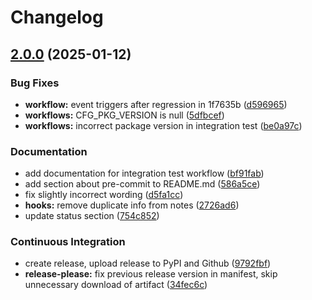 # Changelog

## [2.0.0](https://github.com/exioReed/certbot-regfish-hooks/compare/certbot-regfish-hooks-v2.0.0...certbot-regfish-hooks-v2.0.0) (2025-01-12)


### Bug Fixes

* **workflow:** event triggers after regression in 1f7635b ([d596965](https://github.com/exioReed/certbot-regfish-hooks/commit/d596965049709afd136880fc1258ffa1854792f6))
* **workflows:** CFG_PKG_VERSION is null ([5dfbcef](https://github.com/exioReed/certbot-regfish-hooks/commit/5dfbcefc35f8d362e96a769f0934d4c75e6b48b0))
* **workflows:** incorrect package version in integration test ([be0a97c](https://github.com/exioReed/certbot-regfish-hooks/commit/be0a97c6e666fd02e5e3167ef68861dba1be3263))


### Documentation

* add documentation for integration test workflow ([bf91fab](https://github.com/exioReed/certbot-regfish-hooks/commit/bf91fab5be817cf81d5f0e43e67c08b58451f0be))
* add section about pre-commit to README.md ([586a5ce](https://github.com/exioReed/certbot-regfish-hooks/commit/586a5ce6da6f62eeaeb3ddb262d8468f16fa6887))
* fix slightly incorrect wording ([d5fa1cc](https://github.com/exioReed/certbot-regfish-hooks/commit/d5fa1cc8a83643c6aa2a0630515830c607aa0f86))
* **hooks:** remove duplicate info from notes ([2726ad6](https://github.com/exioReed/certbot-regfish-hooks/commit/2726ad65163df38ea8c78f8041e91a5728ce6bf2))
* update status section ([754c852](https://github.com/exioReed/certbot-regfish-hooks/commit/754c8524eb948f53b61ee5925f595faa64e4b23f))


### Continuous Integration

* create release, upload release to PyPI and Github ([9792fbf](https://github.com/exioReed/certbot-regfish-hooks/commit/9792fbfcb42cfab56231664a960ee89adcf3ca7c))
* **release-please:** fix previous release version in manifest, skip unnecessary download of artifact ([34fec6c](https://github.com/exioReed/certbot-regfish-hooks/commit/34fec6cf9a55e24c4b4d22560f6394adbc11b3ff))
